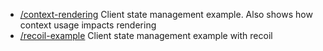 - [/context-rendering](https://github.com/cammiida/react-state-man-examples/tree/master/context-rendering)
  Client state management example. Also shows how context usage impacts rendering
- [/recoil-example](https://github.com/cammiida/react-state-man-examples/tree/master/recoil-example)
  Client state management example with recoil

